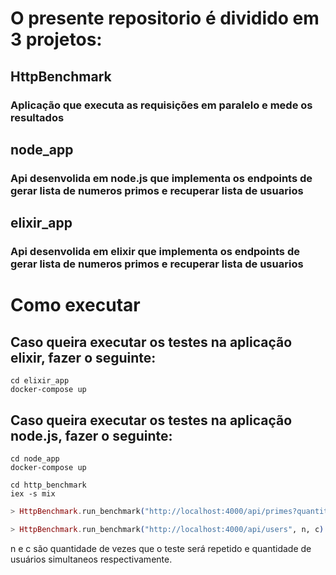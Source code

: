 # O presente repositorio é dividido em 3 projetos:
## HttpBenchmark
### Aplicação que executa as requisições em paralelo e mede os resultados
## node_app
### Api desenvolida em node.js que implementa os endpoints de gerar lista de numeros primos e recuperar lista de usuarios
## elixir_app
### Api desenvolida em elixir que implementa os endpoints de gerar lista de numeros primos e recuperar lista de usuarios


# Como executar
## Caso queira executar os testes na aplicação elixir, fazer o seguinte:
```
cd elixir_app
docker-compose up
```

## Caso queira executar os testes na aplicação node.js, fazer o seguinte:
```
cd node_app
docker-compose up
```


```
cd http_benchmark
iex -s mix
```
```elixir
> HttpBenchmark.run_benchmark("http://localhost:4000/api/primes?quantity=1000", n, c)
```

```elixir
> HttpBenchmark.run_benchmark("http://localhost:4000/api/users", n, c)
```

n e c são quantidade de vezes que o teste será repetido e quantidade de usuários simultaneos respectivamente.
